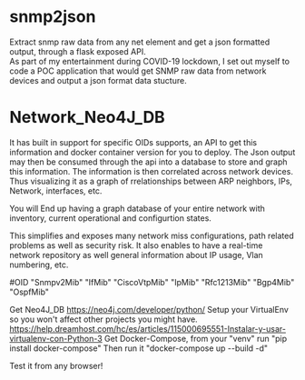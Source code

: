 # snmp2json 
Extract snmp raw data from any net element and get a json formatted output, through a flask exposed API.  
As part of my entertainment during COVID-19 lockdown, I set out myself to code a POC application that would get SNMP raw data from network
devices and output a json format data stucture. 

# Network_Neo4J_DB 
It has built in support for specific OIDs supports, an API to get this information and docker container version for you to deploy. 
The Json output may then be consumed through the api into a database to store and  graph this information. 
The information is then correlated across network devices. Thus visualizing it as a graph of rrelationships between ARP neighbors, IPs, Network, interfaces, etc.

You will End up having a graph database of your entire network with inventory, current operational and configurtion states. 

This simplifies and exposes many network miss configurations, path related problems as well as security risk.  It 
also enables to have a real-time network repository as well general information about IP usage, Vlan numbering, etc.

#OID
    "Snmpv2Mib"
    "IfMib"
    "CiscoVtpMib"
    "IpMib"
    "Rfc1213Mib"
    "Bgp4Mib"
    "OspfMib"
    
Get Neo4J_DB https://neo4j.com/developer/python/
Setup your VirtualEnv so you won't affect other projects you might have. https://help.dreamhost.com/hc/es/articles/115000695551-Instalar-y-usar-virtualenv-con-Python-3
Get Docker-Compose, from your "venv" run "pip install docker-compose"
Then run it "docker-compose up --build -d"

Test it from any browser!
